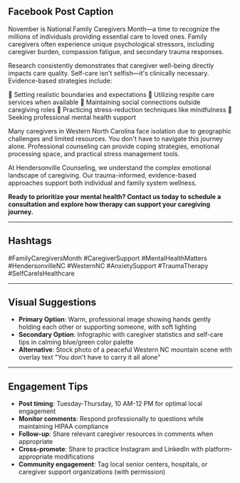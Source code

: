 ## Facebook Post Caption

November is National Family Caregivers Month—a time to recognize the millions of individuals providing essential care to loved ones. Family caregivers often experience unique psychological stressors, including caregiver burden, compassion fatigue, and secondary trauma responses.

Research consistently demonstrates that caregiver well-being directly impacts care quality. Self-care isn't selfish—it's clinically necessary. Evidence-based strategies include:

🔹 Setting realistic boundaries and expectations
🔹 Utilizing respite care services when available
🔹 Maintaining social connections outside caregiving roles
🔹 Practicing stress-reduction techniques like mindfulness
🔹 Seeking professional mental health support

Many caregivers in Western North Carolina face isolation due to geographic challenges and limited resources. You don't have to navigate this journey alone. Professional counseling can provide coping strategies, emotional processing space, and practical stress management tools.

At Hendersonville Counseling, we understand the complex emotional landscape of caregiving. Our trauma-informed, evidence-based approaches support both individual and family system wellness.

**Ready to prioritize your mental health? Contact us today to schedule a consultation and explore how therapy can support your caregiving journey.**

---

## Hashtags
#FamilyCaregiversMonth #CaregiverSupport #MentalHealthMatters #HendersonvilleNC #WesternNC #AnxietySupport #TraumaTherapy #SelfCareIsHealthcare

---

## Visual Suggestions
- **Primary Option**: Warm, professional image showing hands gently holding each other or supporting someone, with soft lighting
- **Secondary Option**: Infographic with caregiver statistics and self-care tips in calming blue/green color palette
- **Alternative**: Stock photo of a peaceful Western NC mountain scene with overlay text "You don't have to carry it all alone"

---

## Engagement Tips
- **Post timing**: Tuesday-Thursday, 10 AM-12 PM for optimal local engagement
- **Monitor comments**: Respond professionally to questions while maintaining HIPAA compliance
- **Follow-up**: Share relevant caregiver resources in comments when appropriate
- **Cross-promote**: Share to practice Instagram and LinkedIn with platform-appropriate modifications
- **Community engagement**: Tag local senior centers, hospitals, or caregiver support organizations (with permission)